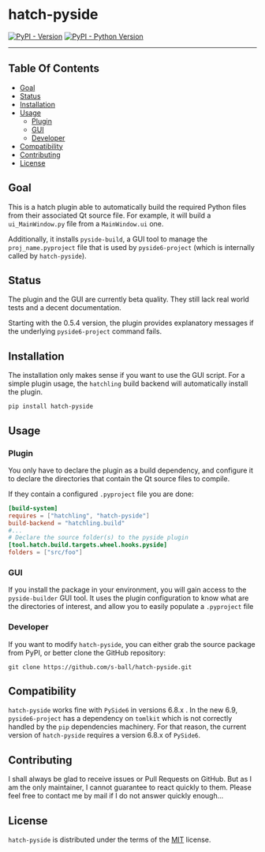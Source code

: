 # hatch-pyside

[![PyPI - Version](https://img.shields.io/pypi/v/hatch-pyside.svg)](https://pypi.org/project/hatch-pyside)
[![PyPI - Python Version](https://img.shields.io/pypi/pyversions/hatch-pyside.svg)](https://pypi.org/project/hatch-pyside)

-----

## Table Of Contents
  * [Goal](#goal)
  * [Status](#status)
  * [Installation](#installation)
  * [Usage](#usage)
    * [Plugin](#plugin)
    * [GUI](#gui)
    * [Developer](#developer)
  * [Compatibility](#compatibility)
  * [Contributing](#contributing)
  * [License](#license)
## Goal

This is a hatch plugin able to automatically build the required Python files
from their associated Qt source file. For example, it will build a
`ui_MainWindow.py` file from a `MainWindow.ui` one.

Additionally, it installs `pyside-build`, a GUI tool to manage the
`proj_name.pyproject` file
that is used by `pyside6-project` (which is internally called by
`hatch-pyside`).

## Status

The plugin and the GUI are currently beta quality. They still lack real world
tests and a decent documentation.

Starting with the 0.5.4 version, the plugin provides explanatory messages if 
the underlying `pyside6-project` command fails.

## Installation

The installation only makes sense if you want to use the GUI script. For a 
simple plugin usage, the `hatchling` build backend will automatically install
the plugin.

```console
pip install hatch-pyside
```

## Usage

### Plugin

You only have to declare the plugin as a build dependency, and configure it
to declare the directories that contain the Qt source files to compile.

If they contain a configured `.pyproject` file you are done:

```toml
[build-system]
requires = ["hatchling", "hatch-pyside"]
build-backend = "hatchling.build"
#...
# Declare the source folder(s) to the pyside plugin
[tool.hatch.build.targets.wheel.hooks.pyside]
folders = ["src/foo"]
```

### GUI

If you install the package in your environment, you will gain access to the
`pyside-builder` GUI tool. It uses the plugin configuration to know what are the
directories of interest, and allow you to easily populate a `.pyproject` file

### Developer

If you want to modify `hatch-pyside`, you can either grab the source package
from PyPI, or better clone the GitHub repository:

```commandline
git clone https://github.com/s-ball/hatch-pyside.git
```

## Compatibility

`hatch-pyside` works fine with `PySide6` in versions 6.8.x . In the new 6.9,
`pyside6-project` has a dependency on `tomlkit` which is not correctly 
handled by the `pip` dependencies machinery. For that reason, the current 
version of `hatch-pyside` requires a version 6.8.x of `PySide6`.

## Contributing

I shall always be glad to receive issues or Pull Requests on GitHub. But as
I am the only maintainer, I cannot guarantee to react quickly to them. Please
feel free to contact me by mail if I do not answer quickly enough...

## License

`hatch-pyside` is distributed under the terms of the [MIT](https://spdx.org/licenses/MIT.html) license.
